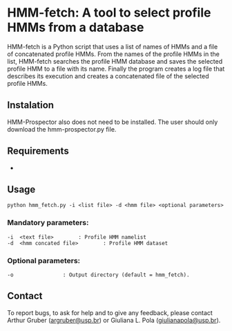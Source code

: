 # HMM-fetch: A tool to select profile HMMs from a database

HMM-fetch is a Python script that uses a list of names of HMMs and a file of concatenated profile HMMs. From the names of the profile HMMs in the list, HMM-fetch searches the profile HMM database and saves the selected profile HMM to a file with its name. Finally the program creates a log file that describes its execution and creates a concatenated file of the selected profile HMMs.

## Instalation

HMM-Prospector also does not need to be installed. The user should only download the hmm-prospector.py file.

## Requirements

- 

## Usage

```
python hmm_fetch.py -i <list file> -d <hmm file> <optional parameters>
```  

### Mandatory parameters:

```
-i  <text file>        : Profile HMM namelist
-d  <hmm concated file>        : Profile HMM dataset
```

### Optional parameters:

```
-o             	  : Output directory (default = hmm_fetch).
```

## Contact

To report bugs, to ask for help and to give any feedback, please contact Arthur Gruber (argruber@usp.br) or Giuliana L. Pola (giulianapola@usp.br).

